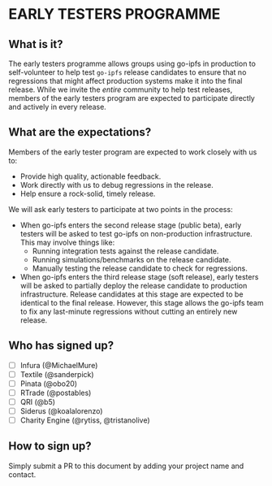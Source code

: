 # EARLY TESTERS PROGRAMME

## What is it?

The early testers programme allows groups using go-ipfs in production to self-volunteer to help test `go-ipfs` release candidates to ensure that no regressions that might affect production systems make it into the final release. While we invite the _entire_ community to help test releases, members of the early testers program are expected to participate directly and actively in every release.

## What are the expectations?

Members of the early tester program are expected to work closely with us to:

* Provide high quality, actionable feedback.
* Work directly with us to debug regressions in the release.
* Help ensure a rock-solid, timely release.

We will ask early testers to participate at two points in the process:

* When go-ipfs enters the second release stage (public beta), early testers will be asked to test go-ipfs on non-production infrastructure. This may involve things like:
  - Running integration tests against the release candidate.
  - Running simulations/benchmarks on the release candidate.
  - Manually testing the release candidate to check for regressions.
* When go-ipfs enters the third release stage (soft release), early testers will be asked to partially deploy the release candidate to production infrastructure. Release candidates at this stage are expected to be identical to the final release. However, this stage allows the go-ipfs team to fix any last-minute regressions without cutting an entirely new release.

## Who has signed up?

- [ ] Infura (@MichaelMure)
- [ ] Textile (@sanderpick)
- [ ] Pinata (@obo20)
- [ ] RTrade (@postables)
- [ ] QRI (@b5)
- [ ] Siderus (@koalalorenzo)
- [ ] Charity Engine (@rytiss, @tristanolive)

## How to sign up?

Simply submit a PR to this document by adding your project name and contact.
